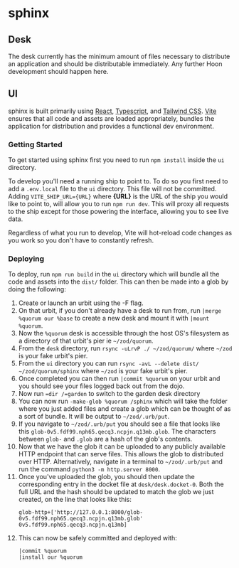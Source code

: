 # sphinx

## Desk

The desk currently has the minimum amount of files necessary to distribute an
application and should be distributable immediately. Any further Hoon
development should happen here.

## UI

sphinx is built primarily using [React], [Typescript], and [Tailwind CSS].
[Vite] ensures that all code and assets are loaded appropriately, bundles the
application for distribution and provides a functional dev environment.

### Getting Started

To get started using sphinx first you need to run `npm install` inside the `ui`
directory.

To develop you'll need a running ship to point to. To do so you first need to
add a `.env.local` file to the `ui` directory. This file will not be committed.
Adding `VITE_SHIP_URL={URL}` where **{URL}** is the URL of the ship you would
like to point to, will allow you to run `npm run dev`. This will proxy all
requests to the ship except for those powering the interface, allowing you to
see live data.

Regardless of what you run to develop, Vite will hot-reload code changes as you
work so you don't have to constantly refresh.

### Deploying

To deploy, run `npm run build` in the `ui` directory which will bundle all the
code and assets into the `dist/` folder. This can then be made into a glob by
doing the following:

1. Create or launch an urbit using the -F flag.
2. On that urbit, if you don't already have a desk to run from, run `|merge
   %quorum our %base` to create a new desk and mount it with `|mount %quorum`.
3. Now the `%quorum` desk is accessible through the host OS's filesystem as a
   directory of that urbit's pier ie `~/zod/quorum`.
4. From the `desk` directory, run `rsync -uLrvP ./ ~/zod/quorum/`
   where `~/zod` is your fake urbit's pier.
4. From the `ui` directory you can run
   `rsync -avL --delete dist/ ~/zod/quorum/sphinx` where `~/zod` is your fake
   urbit's pier.
5. Once completed you can then run `|commit %quorum` on your urbit and you should
   see your files logged back out from the dojo.
6. Now run `=dir /=garden` to switch to the garden desk directory
7. You can now run `-make-glob %quorum /sphinx` which will take the folder where
   you just added files and create a glob which can be thought of as a sort of
   bundle. It will be output to `~/zod/.urb/put`.
8. If you navigate to `~/zod/.urb/put` you should see a file that looks like
   this `glob-0v5.fdf99.nph65.qecq3.ncpjn.q13mb.glob`. The characters between
   `glob-` and `.glob` are a hash of the glob's contents.
9. Now that we have the glob it can be uploaded to any publicly available HTTP
   endpoint that can serve files. This allows the glob to distributed over
   HTTP. Alternatively, navigate in a terminal to `~/zod/.urb/put` and run
   the command `python3 -m http.server 8000`.
10. Once you've uploaded the glob, you should then update the corresponding
    entry in the docket file at `desk/desk.docket-0`. Both the full URL and the
    hash should be updated to match the glob we just created, on the line that
    looks like this:
    ```hoon
    glob-http+['http://127.0.0.1:8000/glob-0v5.fdf99.nph65.qecq3.ncpjn.q13mb.glob' 0v5.fdf99.nph65.qecq3.ncpjn.q13mb]
    ```
11. This can now be safely committed and deployed with:
    ```
    |commit %quorum
    |install our %quorum
    ```


[react]: https://reactjs.org/
[typescript]: https://www.typescriptlang.org/
[tailwind css]: https://tailwindcss.com/
[vite]: https://vitejs.dev/

